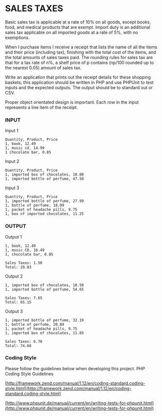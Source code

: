 SALES TAXES
===========

Basic sales tax is applicable at a rate of 10% on all goods, except books, food, and medical products that are exempt. Import duty is an additional sales tax applicable on all imported goods at a rate of 5%, with no exemptions.


When I purchase items I receive a receipt that lists the name of all the items and their price (including tax), finishing with the total cost of the items, and the total amounts of sales taxes paid.  The rounding rules for sales tax are that for a tax rate of n%, a shelf price of p contains (np/100 rounded up to the nearest 0.05) amount of sales tax.


Write an application that prints out the receipt details for these shopping baskets; this application should be written in PHP and use PHPUnit to test inputs and the expected outputs. The output should be to standard out or CSV.


Proper object orientated design is important. Each row in the input represents a line item of the receipt.


### INPUT

Input 1

	Quantity, Product, Price
	1, book, 12.49
	1, music cd, 14.99
	1 chocolate bar, 0.85


Input 2

	Quantity, Product, Price
	1, imported box of chocolates, 10.00
	1, imported bottle of perfume, 47.50


Input 3

	Quantity, Product, Price
	1, imported bottle of perfume, 27.99
	1, bottle of perfume, 18.99
	1, packet of headache pills, 9.75
	1, box of imported chocolates, 11.25


### OUTPUT

Output 1

	1, book, 12.49
	1, music CD, 16.49
	1, chocolate bar, 0.85
	
	Sales Taxes: 1.50
	Total: 29.83

Output 2

	1, imported box of chocolates, 10.50
	1, imported bottle of perfume, 54.65

	Sales Taxes: 7.65
	Total: 65.15

Output 3

	1, imported bottle of perfume, 32.19
	1, bottle of perfume, 20.89
	1, packet of headache pills, 9.75
	1, imported box of chocolates, 11.85

	Sales Taxes: 6.70
	Total: 74.68


### Coding Style

Please follow the guidelines below when developing this project.
PHP Coding Style Guidelines


[http://framework.zend.com/manual/1.12/en/coding-standard.coding-style.html](http://framework.zend.com/manual/1.12/en/coding-standard.coding-style.html) 

[http://www.phpunit.de/manual/current/en/writing-tests-for-phpunit.html](http://www.phpunit.de/manual/current/en/writing-tests-for-phpunit.html) 
